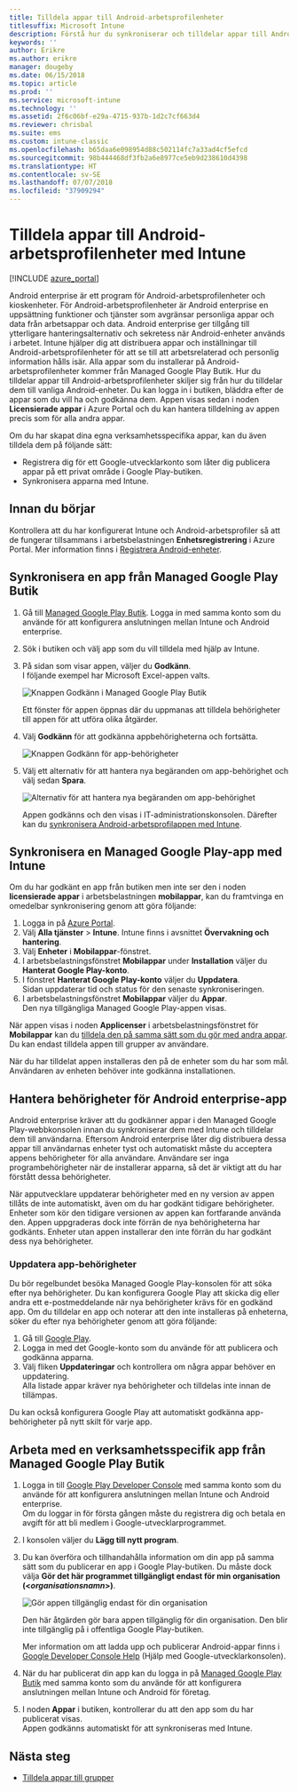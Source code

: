 ```yaml
---
title: Tilldela appar till Android-arbetsprofilenheter
titlesuffix: Microsoft Intune
description: Förstå hur du synkroniserar och tilldelar appar till Android-arbetsprofilenheter från Managed Google Play Butik.
keywords: ''
author: Erikre
ms.author: erikre
manager: dougeby
ms.date: 06/15/2018
ms.topic: article
ms.prod: ''
ms.service: microsoft-intune
ms.technology: ''
ms.assetid: 2f6c06bf-e29a-4715-937b-1d2c7cf663d4
ms.reviewer: chrisbal
ms.suite: ems
ms.custom: intune-classic
ms.openlocfilehash: b65daa6e098954d88c502114fc7a33ad4cf5efcd
ms.sourcegitcommit: 98b444468df3fb2a6e8977ce5eb9d238610d4398
ms.translationtype: HT
ms.contentlocale: sv-SE
ms.lasthandoff: 07/07/2018
ms.locfileid: "37909294"
---
```

# <a name="assign-apps-to-android-work-profile-devices-with-intune"></a>Tilldela appar till Android-arbetsprofilenheter med Intune

[!INCLUDE [azure_portal](./includes/azure_portal.md)]

Android enterprise är ett program för Android-arbetsprofilenheter och kioskenheter. För Android-arbetsprofilenheter är Android enterprise en uppsättning funktioner och tjänster som avgränsar personliga appar och data från arbetsappar och data. Android enterprise ger tillgång till ytterligare hanteringsalternativ och sekretess när Android-enheter används i arbetet. Intune hjälper dig att distribuera appar och inställningar till Android-arbetsprofilenheter för att se till att arbetsrelaterad och personlig information hålls isär. Alla appar som du installerar på Android-arbetsprofilenheter kommer från Managed Google Play Butik. Hur du tilldelar appar till Android-arbetsprofilenheter skiljer sig från hur du tilldelar dem till vanliga Android-enheter. Du kan logga in i butiken, bläddra efter de appar som du vill ha och godkänna dem. Appen visas sedan i noden **Licensierade appar** i Azure Portal och du kan hantera tilldelning av appen precis som för alla andra appar.

Om du har skapat dina egna verksamhetsspecifika appar, kan du även tilldela dem på följande sätt:
- Registrera dig för ett Google-utvecklarkonto som låter dig publicera appar på ett privat område i Google Play-butiken.
- Synkronisera apparna med Intune.

## <a name="before-you-start"></a>Innan du börjar

Kontrollera att du har konfigurerat Intune och Android-arbetsprofiler så att de fungerar tillsammans i arbetsbelastningen **Enhetsregistrering** i Azure Portal. Mer information finns i [Registrera Android-enheter](android-work-profile-enroll.md).

## <a name="synchronize-an-app-from-the-managed-google-play-store"></a>Synkronisera en app från Managed Google Play Butik

1. Gå till [Managed Google Play Butik](https://play.google.com/work). Logga in med samma konto som du använde för att konfigurera anslutningen mellan Intune och Android enterprise.
2. Sök i butiken och välj app som du vill tilldela med hjälp av Intune.
3. På sidan som visar appen, väljer du **Godkänn**.  
    I följande exempel har Microsoft Excel-appen valts.

    ![Knappen Godkänn i Managed Google Play Butik](media/approve.png)
    
   Ett fönster för appen öppnas där du uppmanas att tilldela behörigheter till appen för att utföra olika åtgärder. 

4. Välj **Godkänn** för att godkänna appbehörigheterna och fortsätta.

    ![Knappen Godkänn för app-behörigheter](media/approve-app-permissions.png)

5. Välj ett alternativ för att hantera nya begäranden om app-behörighet och välj sedan **Spara**.

    ![Alternativ för att hantera nya begäranden om app-behörighet](media/approve-app-settings.png)

    Appen godkänns och den visas i IT-administrationskonsolen. Därefter kan du [synkronisera Android-arbetsprofilappen med Intune](apps-add-android-for-work.md#sync-an-android-for-work-app-with-intune). 

## <a name="sync-a-managed-google-play-app-with-intune"></a>Synkronisera en Managed Google Play-app med Intune

Om du har godkänt en app från butiken men inte ser den i noden **licensierade appar** i arbetsbelastningen **mobilappar**, kan du framtvinga en omedelbar synkronisering genom att göra följande:

1. Logga in på [Azure Portal](https://portal.azure.com).
2. Välj **Alla tjänster** > **Intune**. Intune finns i avsnittet **Övervakning och hantering**.
3. Välj **Enheter** i **Mobilappar**-fönstret.
4. I arbetsbelastningsfönstret **Mobilappar** under **Installation** väljer du **Hanterat Google Play-konto**.
5. I fönstret **Hanterat Google Play-konto** väljer du **Uppdatera**.  
    Sidan uppdaterar tid och status för den senaste synkroniseringen.
6. I arbetsbelastningsfönstret **Mobilappar** väljer du **Appar**.  
    Den nya tillgängliga Managed Google Play-appen visas.

När appen visas i noden **Applicenser** i arbetsbelastningsfönstret för **Mobilappar** kan du [tilldela den på samma sätt som du gör med andra appar](/intune-azure/manage-apps/deploy-apps). Du kan endast tilldela appen till grupper av användare.

När du har tilldelat appen installeras den på de enheter som du har som mål. Användaren av enheten behöver inte godkänna installationen.

## <a name="manage-android-enterprise-app-permissions"></a>Hantera behörigheter för Android enterprise-app
Android enterprise kräver att du godkänner appar i den Managed Google Play-webbkonsolen innan du synkroniserar dem med Intune och tilldelar dem till användarna. Eftersom Android enterprise låter dig distribuera dessa appar till användarnas enheter tyst och automatiskt måste du acceptera appens behörigheter för alla användare. Användare ser inga programbehörigheter när de installerar apparna, så det är viktigt att du har förstått dessa behörigheter.

När apputvecklare uppdaterar behörigheter med en ny version av appen tillåts de inte automatiskt, även om du har godkänt tidigare behörigheter. Enheter som kör den tidigare versionen av appen kan fortfarande använda den. Appen uppgraderas dock inte förrän de nya behörigheterna har godkänts. Enheter utan appen installerar den inte förrän du har godkänt dess nya behörigheter.

### <a name="update-app-permissions"></a>Uppdatera app-behörigheter

Du bör regelbundet besöka Managed Google Play-konsolen för att söka efter nya behörigheter. Du kan konfigurera Google Play att skicka dig eller andra ett e-postmeddelande när nya behörigheter krävs för en godkänd app. Om du tilldelar en app och noterar att den inte installeras på enheterna, söker du efter nya behörigheter genom att göra följande:

1. Gå till [Google Play](http://play.google.com/work).
2. Logga in med det Google-konto som du använde för att publicera och godkänna apparna.
3. Välj fliken **Uppdateringar** och kontrollera om några appar behöver en uppdatering.  
    Alla listade appar kräver nya behörigheter och tilldelas inte innan de tillämpas.

Du kan också konfigurera Google Play att automatiskt godkänna app-behörigheter på nytt skilt för varje app. 

## <a name="working-with-a-line-of-business-app-from-the-managed-google-play-store"></a>Arbeta med en verksamhetsspecifik app från Managed Google Play Butik

1. Logga in till [Google Play Developer Console](https://play.google.com/apps/publish) med samma konto som du använde för att konfigurera anslutningen mellan Intune och Android enterprise.  
    Om du loggar in för första gången måste du registrera dig och betala en avgift för att bli medlem i Google-utvecklarprogrammet.
2. I konsolen väljer du **Lägg till nytt program**.
3. Du kan överföra och tillhandahålla information om din app på samma sätt som du publicerar en app i Google Play-butiken. Du måste dock välja **Gör det här programmet tillgängligt endast för min organisation (<*organisationsnamn*>)**.

    ![Gör appen tillgänglig endast för din organisation](media/restrict.png)

    Den här åtgärden gör bara appen tillgänglig för din organisation. Den blir inte tillgänglig på i offentliga Google Play-butiken.

    Mer information om att ladda upp och publicerar Android-appar finns i [Google Developer Console Help](https://support.google.com/googleplay/android-developer/answer/113469) (Hjälp med Google-utvecklarkonsolen).
4. När du har publicerat din app kan du logga in på [Managed Google Play Butik](https://play.google.com/work) med samma konto som du använde för att konfigurera anslutningen mellan Intune och Android för företag.
5. I noden **Appar** i butiken, kontrollerar du att den app som du har publicerat visas.  
    Appen godkänns automatiskt för att synkroniseras med Intune.

## <a name="next-steps"></a>Nästa steg

- [Tilldela appar till grupper](apps-deploy.md) 

